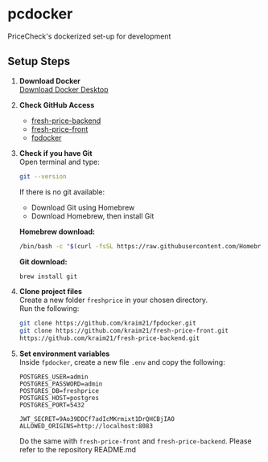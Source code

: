 # pcdocker
PriceCheck's dockerized set-up for development

## Setup Steps

1. **Download Docker**  
	[Download Docker Desktop](https://www.docker.com/products/docker-desktop/)

2. **Check GitHub Access**  
	- [fresh-price-backend](https://github.com/kraim21/fresh-price-backend)  
	- [fresh-price-front](https://github.com/kraim21/fresh-price-front)  
	- [fpdocker](https://github.com/kraim21/fpdocker)

3. **Check if you have Git**  
	Open terminal and type:
	```sh
	git --version
	```
	If there is no git available:
	- Download Git using Homebrew  
	- Download Homebrew, then install Git

	**Homebrew download:**
	```sh
	/bin/bash -c "$(curl -fsSL https://raw.githubusercontent.com/Homebrew/install/HEAD/install.sh)"
	```

	**Git download:**
	```sh
	brew install git
	```

4. **Clone project files**  
	Create a new folder `freshprice` in your chosen directory.  
	Run the following:
	```sh
	git clone https://github.com/kraim21/fpdocker.git
	git clone https://github.com/kraim21/fresh-price-front.git
	https://github.com/kraim21/fresh-price-backend.git
	```

5. **Set environment variables**  
	Inside `fpdocker`, create a new file `.env` and copy the following:
	```env
	POSTGRES_USER=admin
	POSTGRES_PASSWORD=admin
	POSTGRES_DB=freshprice
	POSTGRES_HOST=postgres
	POSTGRES_PORT=5432

	JWT_SECRET=9Ao39DDCf7adIcMKrmixt1DrQHCBjIAO
	ALLOWED_ORIGINS=http://localhost:8083
	```

    Do the same with `fresh-price-front` and `fresh-price-backend`. Please refer to the repository README.md

